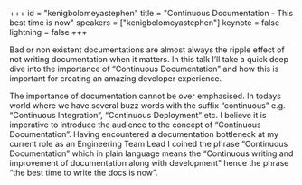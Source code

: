 ﻿+++
id = "kenigbolomeyastephen"
title = "Continuous Documentation - This best time is now"
speakers = ["kenigbolomeyastephen"]
keynote = false
lightning = false
+++

Bad or non existent documentations are almost always the ripple effect of not writing documentation when it matters. In this talk I’ll take a quick deep dive into the importance of “Continuous Documentation” and how this is important for creating an amazing developer experience.

The importance of documentation cannot be over emphasised. In todays world where we have several buzz words with the suffix “continuous” e.g. “Continuous Integration”, “Continuous Deployment” etc. I believe it is imperative to introduce the audience to the concept of “Continuous Documentation”. Having encountered a documentation bottleneck at my current role as an Engineering Team Lead I coined the phrase “Continuous Documentation” which in plain language means the “Continuous writing and improvement of documentation along with development” hence the phrase “the best time to write the docs is now”.

